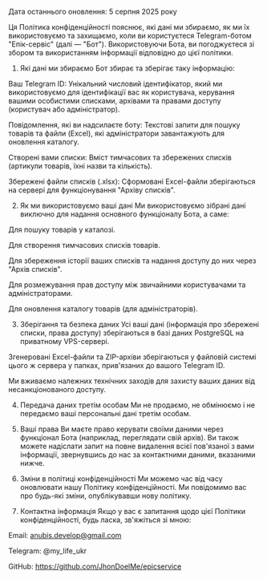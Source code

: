 Дата останнього оновлення: 5 серпня 2025 року

Ця Політика конфіденційності пояснює, які дані ми збираємо, як ми їх використовуємо та захищаємо, коли ви користуєтеся Telegram-ботом "Епік-сервіс" (далі — "Бот"). Використовуючи Бота, ви погоджуєтеся зі збором та використанням інформації відповідно до цієї політики.

1. Які дані ми збираємо
Бот збирає та зберігає таку інформацію:

Ваш Telegram ID: Унікальний числовий ідентифікатор, який ми використовуємо для ідентифікації вас як користувача, керування вашими особистими списками, архівами та правами доступу (користувач або адміністратор).

Повідомлення, які ви надсилаєте боту: Текстові запити для пошуку товарів та файли (Excel), які адміністратори завантажують для оновлення каталогу.

Створені вами списки: Вміст тимчасових та збережених списків (артикули товарів, їхні назви та кількість).

Збережені файли списків (.xlsx): Сформовані Excel-файли зберігаються на сервері для функціонування "Архіву списків".

2. Як ми використовуємо ваші дані
Ми використовуємо зібрані дані виключно для надання основного функціоналу Бота, а саме:

Для пошуку товарів у каталозі.

Для створення тимчасових списків товарів.

Для збереження історії ваших списків та надання доступу до них через "Архів списків".

Для розмежування прав доступу між звичайними користувачами та адміністраторами.

Для оновлення каталогу товарів (для адміністраторів).

3. Зберігання та безпека даних
Усі ваші дані (інформація про збережені списки, права доступу) зберігаються в базі даних PostgreSQL на приватному VPS-сервері.

Згенеровані Excel-файли та ZIP-архіви зберігаються у файловій системі цього ж сервера у папках, прив'язаних до вашого Telegram ID.

Ми вживаємо належних технічних заходів для захисту ваших даних від несанкціонованого доступу.

4. Передача даних третім особам
Ми не продаємо, не обмінюємо і не передаємо ваші персональні дані третім особам.

5. Ваші права
Ви маєте право керувати своїми даними через функціонал Бота (наприклад, переглядати свій архів). Ви також можете надіслати запит на повне видалення всієї пов'язаної з вами інформації, звернувшись до нас за контактними даними, вказаними нижче.

6. Зміни в політиці конфіденційності
Ми можемо час від часу оновлювати нашу Політику конфіденційності. Ми повідомимо вас про будь-які зміни, опублікувавши нову політику.

7. Контактна інформація
Якщо у вас є запитання щодо цієї Політики конфіденційності, будь ласка, зв'яжіться зі мною:

Email: anubis.develop@gmail.com

Telegram: @my_life_ukr

GitHub: https://github.com/JhonDoelMe/epicservice